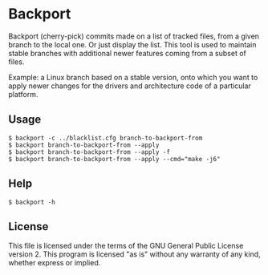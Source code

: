 # Backport

Backport (cherry-pick) commits made on a list of tracked files, from a given
branch to the local one. Or just display the list. This tool is used to maintain
stable branches with additional newer features coming from a subset of files.

Example: a Linux branch based on a stable version, onto which you want to apply
newer changes for the drivers and architecture code of a particular platform.

## Usage

```
$ backport -c ../blacklist.cfg branch-to-backport-from
$ backport branch-to-backport-from --apply
$ backport branch-to-backport-from --apply -f
$ backport branch-to-backport-from --apply --cmd="make -j6"
```

## Help

```
$ backport -h
```

## License

This file is licensed under the terms of the GNU General Public
License version 2. This program is licensed "as is" without any
warranty of any kind, whether express or implied.
